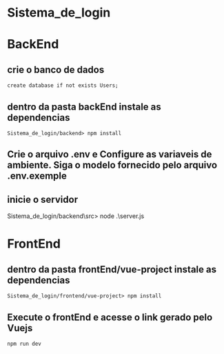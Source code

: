 # Sistema_de_login

<h1>BackEnd</h1>
<h2>crie o banco de dados</h2>
    
    create database if not exists Users;

<h2>dentro da pasta backEnd instale as dependencias</h2>

    Sistema_de_login/backend> npm install
    
<h2>Crie o arquivo .env e Configure as variaveis de ambiente. Siga o modelo fornecido pelo arquivo .env.exemple</h2>
    
<h2>inicie o servidor</h2>

  Sistema_de_login/backend\src> node .\server.js

<h1>FrontEnd</h1>
<h2>dentro da pasta frontEnd/vue-project instale as dependencias</h2>

    Sistema_de_login/frontend/vue-project> npm install

<h2>Execute o frontEnd e acesse o link gerado pelo Vuejs</h2>

    npm run dev
